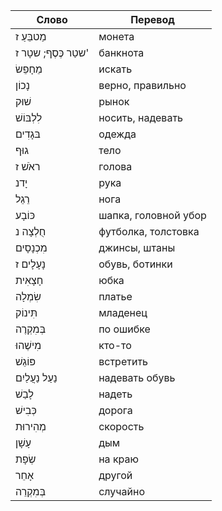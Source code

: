 Слово  | Перевод
---|---
מַטבֵּעַ ז | монета
שטַר כֶּסֶף; שטָר ז' | банкнота
מֵחָפֵשׂ | искать
נָכוֹן | верно, правильно
שׁוּק | рынок
לִלְבּוֹשׁ | носить, надевать
בּגָדִים | одежда
גוּף | тело
ראֹשׁ ז | голова
יָדנ | рука
רֵגֵל | нога
כּוֹבָע | шапка, головной убор
חֻלְצָה נ | футболка, толстовка
מִכְנָסָים | джинсы, штаны
נָעָלָים ז | обувь, ботинки
חָצָאִית | юбка
שִׂמְלָה | платье
תִּינוֹק | младенец
בְּמִקְרֶה | по ошибке
מִישֶׁהוּ | кто-то
פּוֹגֵשׁ | встретить
נַעַל נַעֲלַיִם | надевать обувь
לָבַשׁ | надеть
כְּבִישׁ | дорога
מְהִירוּת | скорость
עָשָׁן | дым
שְׂפָת | на краю
אָחֵר | другой 
בְּמִקְרֵה | случайно
